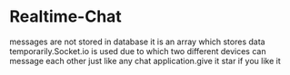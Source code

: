 # Realtime-Chat
messages are not stored in database it is an array which stores data temporarily.Socket.io is used due to which two different devices can message each other just like any chat application.give it star if you like it
